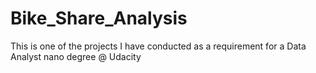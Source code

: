 # Bike_Share_Analysis
This is one of the projects I have conducted as a requirement for a Data Analyst nano degree @ Udacity
